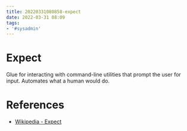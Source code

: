```yaml
---
title: 20220331080858-expect
date: 2022-03-31 08:09
tags:
- '#sysadmin'
---
```


#  Expect

Glue for interacting with command-line utilities that prompt the user for input. Automates what a human would do.

# References

* [Wikipedia - Expect](https://en.wikipedia.org/wiki/Expect)